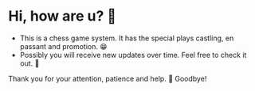 # Hi, how are u? :bat:

- This is a chess game system. It has the special plays castling, en passant and promotion. 😁
- Possibly you will receive new updates over time. Feel free to check it out. 💪

Thank you for your attention, patience and help. 👊 Goodbye!